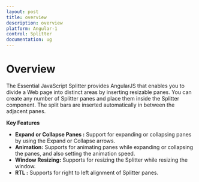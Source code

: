 ```yaml
---
layout: post
title: overview
description: overview
platform: Angular-1
control: Splitter
documentation: ug
---
```


# Overview

The Essential JavaScript Splitter provides AngularJS that enables you to divide a Web page into distinct areas by inserting resizable panes. You can create any number of Splitter panes and place them inside the Splitter component. The split bars are inserted automatically in between the adjacent panes.

**Key Features**

* **Expand or Collapse Panes :** Support for expanding or collapsing panes by using the Expand or Collapse arrows.
* **Animation:**  Supports for animating panes while expanding or collapsing the panes, and also setting the animation speed.
* **Window Resizing:** Supports for resizing the Splitter while resizing the window.
* **RTL :** Supports for right to left alignment of Splitter panes.                      

